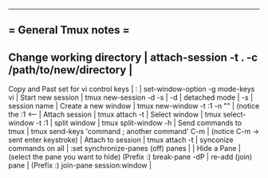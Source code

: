 --------------------------------------------------------------------------------
= General Tmux notes =
--------------------------------------------------------------------------------
  Change working directory   | attach-session -t . -c /path/to/new/directory
                             |
--------------------------------------------------------------------------------
Copy and Past
  set for vi control keys    | <C-b>:
                             | set-window-option -g mode-keys vi
                             |
Start new session            | tmux new-session -d -s <session name>
                             |   -d   |  detached mode
                             |   -s   |  session name
                             |
Create a new window          | tmux new-window -t <session name>:1 -n "<window name>"
                             |   (notice the <session name>:1  <--
                             |
Attach session               | tmux attach -t <session name>
                             |
Select window                | tmux select-window -t <session name>:1
                             |
split window                 | tmux split-window -h
                             |
Send commands to tmux        | tmux send-keys 'command ; another command' C-m
                             |   (notice C-m -> sent enter keystroke)
                             |
Attach to session            | tmux attach -t <session name>
                             |
synconize commands on all    | :set synchronize-panes (off)
panes                        |
                             |
Hide a Pane                  | (select the pane you want to hide) (Prefix :) break-pane -dP
                             |
re-add (join) pane           | (Prefix :) join-pane session:window
                             |

